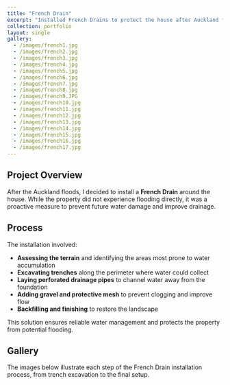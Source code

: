 ```yaml
---
title: "French Drain"
excerpt: "Installed French Drains to protect the house after Auckland floods."
collection: portfolio
layout: single
gallery:
  - /images/french1.jpg
  - /images/french2.jpg
  - /images/french3.jpg
  - /images/french4.jpg
  - /images/french5.jpg
  - /images/french6.jpg
  - /images/french7.jpg
  - /images/french8.jpg
  - /images/french9.JPG
  - /images/french10.jpg
  - /images/french11.jpg
  - /images/french12.jpg
  - /images/french13.jpg
  - /images/french14.jpg
  - /images/french15.jpg
  - /images/french16.jpg
  - /images/french17.jpg
---
```


## Project Overview

After the Auckland floods, I decided to install a **French Drain** around the house. While the property did not experience flooding directly, it was a proactive measure to prevent future water damage and improve drainage.

## Process

The installation involved:

- **Assessing the terrain** and identifying the areas most prone to water accumulation  
- **Excavating trenches** along the perimeter where water could collect  
- **Laying perforated drainage pipes** to channel water away from the foundation  
- **Adding gravel and protective mesh** to prevent clogging and improve flow  
- **Backfilling and finishing** to restore the landscape  

This solution ensures reliable water management and protects the property from potential flooding.

## Gallery

The images below illustrate each step of the French Drain installation process, from trench excavation to the final setup.
